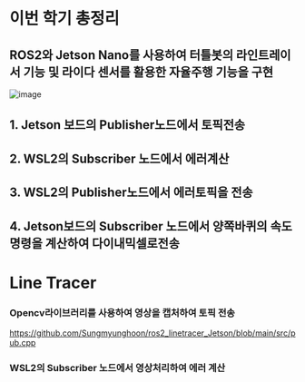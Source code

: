 # 이번 학기 총정리

## ROS2와 Jetson Nano를 사용하여 터틀봇의 라인트레이서 기능 및 라이다 센서를 활용한 자율주행 기능을 구현

![image](https://github.com/Sungmyunghoon/Last_season/assets/112747810/eaaf1fc2-992b-4833-9312-541758f00c40)

## 1. Jetson 보드의 Publisher노드에서 토픽전송
## 2. WSL2의 Subscriber 노드에서 에러계산
## 3. WSL2의 Publisher노드에서 에러토픽을 전송
## 4. Jetson보드의 Subscriber 노드에서 양쪽바퀴의 속도명령을 계산하여 다이내믹셀로전송


# Line Tracer
### Opencv라이브러리를 사용하여 영상을 캡처하여 토픽 전송
https://github.com/Sungmyunghoon/ros2_linetracer_Jetson/blob/main/src/pub.cpp

### WSL2의 Subscriber 노드에서 영상처리하여 에러 계산

